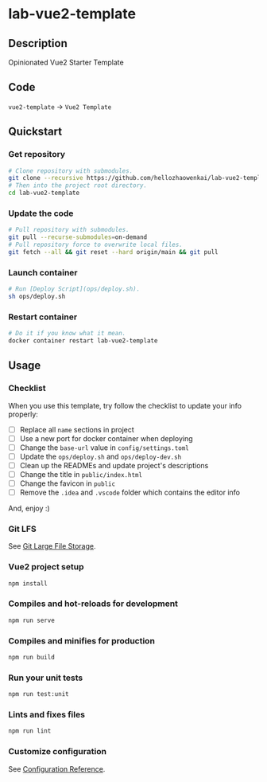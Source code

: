 # lab-vue2-template

## Description

Opinionated Vue2 Starter Template

## Code

`vue2-template` -> `Vue2 Template`

## Quickstart

### Get repository

```bash
# Clone repository with submodules.
git clone --recursive https://github.com/hellozhaowenkai/lab-vue2-template/
# Then into the project root directory.
cd lab-vue2-template
```

### Update the code

```bash
# Pull repository with submodules.
git pull --recurse-submodules=on-demand
# Pull repository force to overwrite local files.
git fetch --all && git reset --hard origin/main && git pull
```

### Launch container

```bash
# Run [Deploy Script](ops/deploy.sh).
sh ops/deploy.sh
```

### Restart container

```bash
# Do it if you know what it mean.
docker container restart lab-vue2-template
```

## Usage

### Checklist

When you use this template, try follow the checklist to update your info properly:

- [ ] Replace all `name` sections in project
- [ ] Use a new port for docker container when deploying
- [ ] Change the `base-url` value in `config/settings.toml`
- [ ] Update the `ops/deploy.sh` and `ops/deploy-dev.sh`
- [ ] Clean up the READMEs and update project's descriptions
- [ ] Change the title in `public/index.html`
- [ ] Change the favicon in `public`
- [ ] Remove the `.idea` and `.vscode` folder which contains the editor info

And, enjoy :)

### Git LFS

See [Git Large File Storage](https://git-lfs.github.com/).

### Vue2 project setup

```bash
npm install
```

### Compiles and hot-reloads for development

```bash
npm run serve
```

### Compiles and minifies for production

```bash
npm run build
```

### Run your unit tests

```bash
npm run test:unit
```

### Lints and fixes files

```bash
npm run lint
```

### Customize configuration

See [Configuration Reference](https://cli.vuejs.org/config/).
